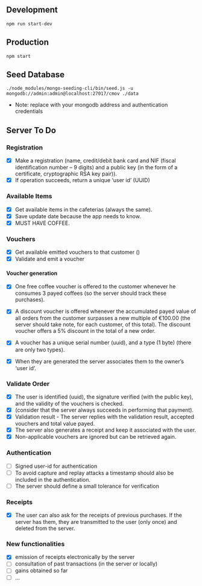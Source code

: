 ## Development

`npm run start-dev`

## Production

`npm start`

## Seed Database

`./node_modules/mongo-seeding-cli/bin/seed.js -u mongodb://admin:admin@localhost:27017/cmov ./data`

* Note: replace with your mongodb address and authentication credentials


## Server To Do

### Registration
- [x] Make a registration (name, credit/debit bank card and NIF (fiscal identification number – 9 digits) and a public key (in the form of a certificate, cryptographic RSA key pair)).
- [x] If operation succeeds, return a unique ‘user id’ (UUID)

### Available Items
- [x] Get available items in the cafeterias (always the same).
- [x] Save update date because the app needs to know.
- [x] MUST HAVE COFFEE.

### Vouchers

- [x] Get available emitted vouchers to that customer ()
- [x] Validate and emit a voucher

#### Voucher generation
- [x] One free coffee voucher is offered to the customer whenever he consumes 3 payed coffees (so the server should track these purchases).
- [x] A discount voucher is offered whenever the accumulated payed value of all orders from the customer surpasses a new multiple of €100.00 (the server should take note, for each customer, of this total). The discount voucher offers a 5% discount in the total of a new order.
- [x] A voucher has a unique serial number (uuid), and a type (1 byte) (there are only two types).
- [x] When they are generated the server associates them to the owner’s ‘user id’.


### Validate Order
- [x] The user is identified (uuid), the signature verified (with the public key), and the validity of the vouchers is checked.
- [x] (consider that the server always succeeds in performing that payment).
- [x] Validation result - The server replies with the validation result, accepted vouchers and total value payed.
- [x] The server also generates a receipt and keep it associated with the user.
- [x] Non-applicable vouchers are ignored but can be retrieved again.

### Authentication
- [ ] Signed user-id for authentication
- [ ] To avoid capture and replay attacks a timestamp should also be included in the authentication.
- [ ] The server should define a small tolerance for verification

### Receipts
- [x] The user can also ask for the receipts of previous purchases. If the server has them, they are transmitted to the user (only once) and deleted from the server.

### New functionalities
- [x] emission of receipts electronically by the server
- [ ] consultation of past transactions (in the server or locally)
- [ ] gains obtained so far
- [ ] ...
